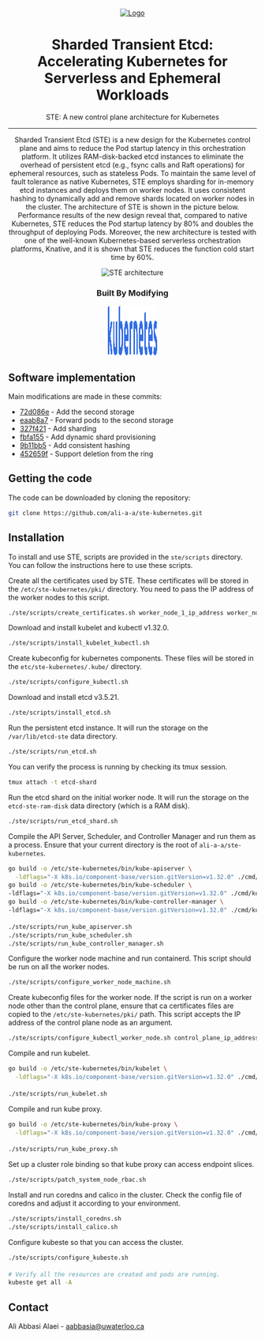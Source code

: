 <!-- PROJECT LOGO -->
<br />
<div align="center">
  <a href="https://github.com/othneildrew/Best-README-Template">
    <img src="https://github.com/user-attachments/assets/a48ed306-01e9-416d-9362-a08448896ae9" alt="Logo" width="189" height="160">
  </a>

  <h1 align="center">Sharded Transient Etcd: Accelerating Kubernetes for Serverless and Ephemeral Workloads</h1>
  <p align="center">
    STE: A new control plane architecture for Kubernetes
  </p>

---
<p>Sharded Transient Etcd (STE) is a new design for the Kubernetes control plane and aims to reduce the Pod startup latency in this orchestration platform. It utilizes RAM-disk-backed etcd instances to eliminate the overhead of persistent etcd (e.g., fsync calls and Raft operations) for ephemeral resources, such as stateless Pods. To maintain the same level of fault tolerance as native Kubernetes, STE employs sharding for in-memory etcd instances and deploys them on worker nodes. It uses consistent hashing to dynamically add and remove shards located on worker nodes in the cluster. The architecture of STE is shown in the picture below. Performance results of the new design reveal that, compared to native Kubernetes, STE reduces the Pod startup latency by 80% and doubles the throughput of deploying Pods. Moreover, the new architecture is tested with one of the well-known Kubernetes-based serverless orchestration platforms, Knative, and it is shown that STE reduces the function cold start time by 60%.</p>
<img src="https://github.com/user-attachments/assets/616f3980-ce7b-4bcf-91c8-0038321205c9" width="400" alt="STE architecture"/>
</div>

<div align="center">

  ### Built By Modifying
  <a href="https://github.com/kubernetes/kubernetes">
    <img src="https://github.com/kubernetes/kubernetes/blob/master/logo/name_blue.png" alt="Logo" width="100" height="100">
  </a>
</div>

## Software implementation

Main modifications are made in these commits:

* <a href="https://github.com/ali-a-a/ste-kubernetes/commit/72d086e53f8090a8318eaf21ff4499350fd57e12">72d086e</a> - Add the second storage
* <a href="https://github.com/ali-a-a/ste-kubernetes/commit/eaab8a75bfa52d2dc35dfad31b901d84fec142a6">eaab8a7</a> - Forward pods to the second storage
* <a href="https://github.com/ali-a-a/ste-kubernetes/commit/327f421140e26cb1a0b92eb472a2c0cc083dcb72">327f421</a> - Add sharding
* <a href="https://github.com/ali-a-a/ste-kubernetes/commit/fbfa1558d5a1aa8f3be68ee4c5b98f4ad6dd1039">fbfa155</a> - Add dynamic shard provisioning
* <a href="https://github.com/ali-a-a/ste-kubernetes/commit/9b11bb58a9fbe2f71abb846e41cdd059b36814b2">9b11bb5</a> - Add consistent hashing
* <a href="https://github.com/ali-a-a/ste-kubernetes/commit/452659fe70f2ac8c5e06afb2bce65f63fad10698">452659f</a> - Support deletion from the ring

## Getting the code

The code can be downloaded by cloning the repository:
```bash
git clone https://github.com/ali-a-a/ste-kubernetes.git
```

## Installation

To install and use STE, scripts are provided in the `ste/scripts` directory. You can follow the instructions here to use
these scripts.

Create all the certificates used by STE. These certificates will be stored in the `/etc/ste-kubernetes/pki/` directory.
You need to pass the IP address of the worker nodes to this script.

```bash
./ste/scripts/create_certificates.sh worker_node_1_ip_address worker_node_2_ip_address
```

Download and install kubelet and kubectl v1.32.0.

```bash
./ste/scripts/install_kubelet_kubectl.sh
```

Create kubeconfig for kubernetes components. These files will be stored in the `etc/ste-kubernetes/.kube/` directory.

```bash
./ste/scripts/configure_kubectl.sh
```

Download and install etcd v3.5.21.

```bash
./ste/scripts/install_etcd.sh
```

Run the persistent etcd instance. It will run the storage on the `/var/lib/etcd-ste` data directory.

```bash
./ste/scripts/run_etcd.sh
```

You can verify the process is running by checking its tmux session.

```bash
tmux attach -t etcd-shard
```

Run the etcd shard on the initial worker node. It will run the storage on the `etcd-ste-ram-disk` data directory (which is a RAM disk).

```bash
./ste/scripts/run_etcd_shard.sh
```

Compile the API Server, Scheduler, and Controller Manager and run them as a process. Ensure that your current directory is the root of `ali-a-a/ste-kubernetes`.

```bash
go build -o /etc/ste-kubernetes/bin/kube-apiserver \
  -ldflags="-X k8s.io/component-base/version.gitVersion=v1.32.0" ./cmd/kube-apiserver
go build -o /etc/ste-kubernetes/bin/kube-scheduler \
-ldflags="-X k8s.io/component-base/version.gitVersion=v1.32.0" ./cmd/kube-scheduler
go build -o /etc/ste-kubernetes/bin/kube-controller-manager \
-ldflags="-X k8s.io/component-base/version.gitVersion=v1.32.0" ./cmd/kube-controller-manager

./ste/scripts/run_kube_apiserver.sh
./ste/scripts/run_kube_scheduler.sh
./ste/scripts/run_kube_controller_manager.sh
```

Configure the worker node machine and run containerd. This script should be run on all the worker nodes.

```bash
./ste/scripts/configure_worker_node_machine.sh
```

Create kubeconfig files for the worker node. If the script is run on a worker node other than the control plane,
ensure that ca certificates files are copied to the `/etc/ste-kubernetes/pki/` path. This script accepts the IP address
of the control plane node as an argument.

```bash
./ste/scripts/configure_kubectl_worker_node.sh control_plane_ip_address
```

Compile and run kubelet.

```bash
go build -o /etc/ste-kubernetes/bin/kubelet \
  -ldflags="-X k8s.io/component-base/version.gitVersion=v1.32.0" ./cmd/kubelet

./ste/scripts/run_kubelet.sh
```

Compile and run kube proxy.

```bash
go build -o /etc/ste-kubernetes/bin/kube-proxy \
  -ldflags="-X k8s.io/component-base/version.gitVersion=v1.32.0" ./cmd/kube-proxy

./ste/scripts/run_kube_proxy.sh
```

Set up a cluster role binding so that kube proxy can access endpoint slices.

```bash
./ste/scripts/patch_system_node_rbac.sh
```

Install and run coredns and calico in the cluster. Check the config file of coredns and adjust it according to your environment.

```bash
./ste/scripts/install_coredns.sh
./ste/scripts/install_calico.sh
```

Configure kubeste so that you can access the cluster.

```bash
./ste/scripts/configure_kubeste.sh

# Verify all the resources are created and pods are running.
kubeste get all -A
```

## Contact

Ali Abbasi Alaei - aabbasia@uwaterloo.ca
